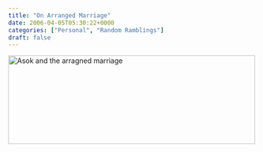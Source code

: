 ```yaml
---
title: "On Arranged Marriage"
date: 2006-04-05T05:30:22+0000
categories: ["Personal", "Random Ramblings"]
draft: false
---
```


<img src="http://www.dilbert.com/comics/dilbert/archive/images/dilbert2006048849310.gif" alt="Asok and the arragned marriage" align="left" height="180" width="500" />